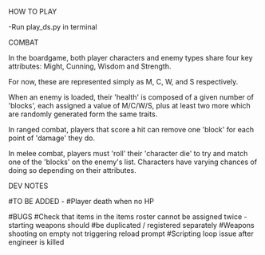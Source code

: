 HOW TO PLAY

-Run play_ds.py in terminal

COMBAT

In the boardgame, both player characters and enemy types share four key attributes: Might, Cunning, Wisdom and Strength. 

For now, these are represented simply as M, C, W, and S respectively. 

When an enemy is loaded, their 'health' is composed of a given number of 'blocks', each assigned a value of M/C/W/S, plus at least two more which are randomly generated form the same traits.

In ranged combat, players that score a hit can remove one 'block' for each point of 'damage' they do. 

In melee combat, players must 'roll' their 'character die' to try and match one of the 'blocks' on the enemy's list. Characters have varying chances of doing so depending on their attributes. 

DEV NOTES

#TO BE ADDED - 
#Player death when no HP

#BUGS 
#Check that items in the items roster cannot be assigned twice - starting weapons should
#be duplicated / registered separately 
#Weapons shooting on empty not triggering reload prompt 
#Scripting loop issue after engineer is killed
